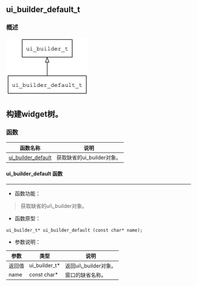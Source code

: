 ## ui\_builder\_default\_t
### 概述
![image](images/ui_builder_default_t_0.png)

构建widget树。
----------------------------------
### 函数
<p id="ui_builder_default_t_methods">

| 函数名称 | 说明 | 
| -------- | ------------ | 
| <a href="#ui_builder_default_t_ui_builder_default">ui\_builder\_default</a> | 获取缺省的ui\_builder对象。 |
#### ui\_builder\_default 函数
-----------------------

* 函数功能：

> <p id="ui_builder_default_t_ui_builder_default">获取缺省的ui\_builder对象。

* 函数原型：

```
ui_builder_t* ui_builder_default (const char* name);
```

* 参数说明：

| 参数 | 类型 | 说明 |
| -------- | ----- | --------- |
| 返回值 | ui\_builder\_t* | 返回ui\\_builder对象。 |
| name | const char* | 窗口的缺省名称。 |
